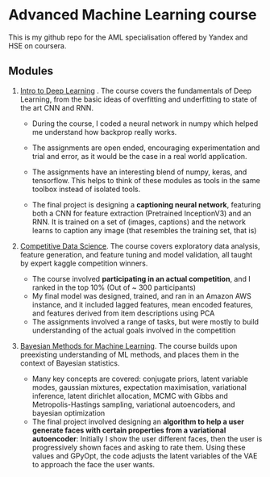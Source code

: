 # Advanced Machine Learning course

This is my github repo for the AML specialisation offered by Yandex and HSE on coursera. 

## Modules
1. [Intro to Deep Learning](https://www.coursera.org/learn/intro-to-deep-learning/) . The course covers the fundamentals of Deep Learning, from the basic ideas of overfitting and underfitting to state of the art CNN and RNN.
	
	- During the course, I coded a neural network in numpy which 	helped me understand how backprop really works. 
		
	- The assignments are open ended, encouraging experimentation and trial and error, as it would be the case in a real world application.
		
	- The assignments have an interesting blend of numpy, keras, and tensorflow. This helps to think of these modules as tools in the same toolbox instead of isolated tools.
		
	- The final project is designing a **captioning neural network**, featuring both a CNN for feature extraction (Pretrained InceptionV3) and an RNN. It is trained on a set of (images, captions) and the network learns to caption any image (that resembles the training set, that is)

2. [Competitive Data Science](https://www.coursera.org/learn/competitive-data-science). The course covers exploratory data analysis, feature generation, and feature tuning and model validation, all taught by expert kaggle competition winners.
	- The course involved **participating in an actual competition**, and I ranked in the top 10% (Out of ~ 300 participants)
	- My final model was designed, trained, and ran in an Amazon AWS instance, and it included lagged features, mean encoded features, and features derived from item descriptions using PCA
	- The assignments involved a range of tasks, but were mostly to build understanding of the actual goals involved in the competition
3. [Bayesian Methods for Machine Learning](https://www.coursera.org/learn/bayesian-methods-in-machine-learning). The course builds upon preexisting understanding of ML methods, and places them in the context of Bayesian statistics.
	- Many key concepts are covered: conjugate priors, latent variable modes, gaussian mixtures, expectation maximisation, variational inference, latent dirichlet allocation, MCMC with Gibbs and Metropolis-Hastings sampling, variational autoencoders, and bayesian optimization
	- The final project involved designing an **algorithm to help a user generate faces with certain properties from a variational autoencoder**: Initially I show the user different faces, then the user is progressively shown faces and asking to rate them. Using these values and GPyOpt, the code adjusts the latent variables of the VAE to approach the face the user wants.
	
